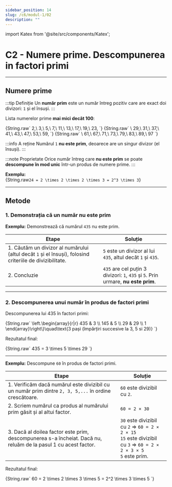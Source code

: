 ```yaml
---
sidebar_position: 14
slug: /c6/modul-1/02
description: ""
---
```


import Katex from '@site/src/components/Katex';

# C2 - Numere prime. Descompunerea in factori primi

---

## Numere prime

:::tip Definiție
Un **număr prim** este un număr întreg pozitiv care are exact doi divizori: `1` și el însuși.
:::

Lista numerelor prime **mai mici decât 100**:

<Katex>
{String.raw`
2,\ 3,\ 5,\ 7,\ 11,\ 13,\ 17,\ 19,\ 23,
`}
</Katex>

<Katex>
{String.raw`
\ 29,\ 31,\ 37,\ 41,\ 43,\ 47,\ 53,\ 59,
`}
</Katex>

<Katex>
{String.raw`
\ 61,\ 67,\ 71,\ 73,\ 79,\ 83,\ 89,\ 97
`}
</Katex>

:::info A reține
Numărul `1` **nu este prim**, deoarece are un singur divizor (el însuși).
:::

:::note Proprietate
Orice număr întreg care **nu este prim** se poate **descompune în mod unic** într-un produs de numere prime.
:::

**Exemplu:**  
<Katex>
{String.raw`
24 = 2 \times 2 \times 2 \times 3 = 2^3 \times 3
`}
</Katex>

---

## Metode

### 1. Demonstrația că un număr nu este prim

**Exemplu:** Demonstrează că numărul `435` nu este prim.

| Etape | Soluție |
|-------|---------|
| 1. Căutăm un divizor al numărului (altul decât `1` și el însuși), folosind criteriile de divizibilitate. | `5` este un divizor al lui `435`, altul decât `1` și `435`. |
| 2. Concluzie | `435` are cel puțin 3 divizori: `1`, `435` și `5`. Prin urmare, **nu este prim**. |

---

### 2. Descompunerea unui număr în produs de factori primi

Descompunerea lui 435 în factori primi:

<Katex>
{String.raw`
\left.\begin{array}{r|r}
435 & 3 \\
145 & 5 \\
29 & 29 \\
1  
\end{array}\right\}\quad\text{3 pași (împărțiri succesive la 3, 5 si 29)}
`}
</Katex>

Rezultatul final:

<Katex>
{String.raw`
435 = 3 \times 5 \times 29
`}
</Katex>

---

**Exemplu:** Descompune `60` în produs de factori primi.

| Etape | Soluție |
|-------|---------|
| 1. Verificăm dacă numărul este divizibil cu un număr prim dintre `2, 3, 5,...` în ordine crescătoare. | `60` este divizibil cu `2`. |
| 2. Scriem numărul ca produs al numărului prim găsit și al altui factor. | `60 = 2 × 30` |
| 3. Dacă al doilea factor este prim, descompunerea s-a încheiat. Dacă nu, reluăm de la pasul 1 cu acest factor. | `30` este divizibil cu `2` ⇒ `60 = 2 × 2 × 15`<br/>`15` este divizibil cu `3` ⇒ `60 = 2 × 2 × 3 × 5`<br/>`5` este prim. |

Rezultatul final:

<Katex>
{String.raw`
60 = 2 \times 2 \times 3 \times 5 = 2^2 \times 3 \times 5
`}
</Katex>
